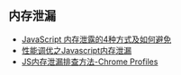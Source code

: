 ## 内存泄漏
- [JavaScript 内存泄露的4种方式及如何避免](http://www.codeceo.com/article/4-types-javascript-memory-leak.html#0-tsina-1-38992-397232819ff9a47a7b7e80a40613cfe1)
- [ 性能调优之Javascript内存泄漏]( http://caibaojian.com/javascript-neicun.html)
- [JS内存泄漏排查方法-Chrome Profiles](http://caibaojian.com/chrome-profiles.html)
